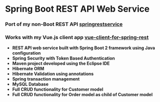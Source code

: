 # Spring Boot REST API Web Service
### Port of my non-Boot REST API [springrestservice](https://github.com/UniquelySimilar/springrestservice)
### Works with my Vue.js client app [vue-client-for-spring-rest](https://github.com/UniquelySimilar/vue-client-for-spring-rest)
* **REST API web service built with Spring Boot 2 framework using Java configuration**
* **Spring Security with Token Based Authentication**
* **Maven project developed using the Eclipse IDE**
* **Hibernate ORM**
* **Hibernate Validation using annotations**
* **Spring transaction management**
* **MySQL Database**
* **Full CRUD functionality for Customer model**
* **Full CRUD functionality for Order model as child of Customer model**

